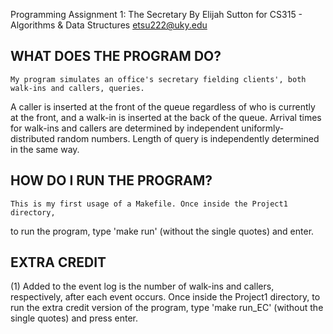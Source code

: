 Programming Assignment 1: The Secretary 
By Elijah Sutton for CS315 - Algorithms & Data Structures
etsu222@uky.edu

WHAT DOES THE PROGRAM DO?
------------------------------
	My program simulates an office's secretary fielding clients', both walk-ins and callers, queries.
A caller is inserted at the front of the queue regardless of who is currently at the front, and a  walk-in
is inserted at the back of the queue.
	Arrival times for walk-ins and callers are determined by independent uniformly-distributed random numbers.
Length of query is independently determined in the same way.


HOW DO I RUN THE PROGRAM?
-----------------------------
	This is my first usage of a Makefile. Once inside the Project1 directory,
to run the program, type 'make run' (without the single quotes) and enter.


EXTRA CREDIT
----------------------------
(1)	Added to the event log is the number of walk-ins and callers, respectively, after each event occurs.
Once inside the Project1 directory, to run the extra credit version of the program,
type 'make run_EC' (without the single quotes) and press enter.
